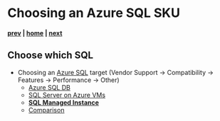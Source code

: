# Choosing an Azure SQL SKU

#### [prev](./introduction.md) | [home](./readme.md)  | [next](./discoveryandassessment.md)

## Choose which SQL
* Choosing an [Azure SQL](https://docs.microsoft.com/en-us/azure/azure-sql/azure-sql-iaas-vs-paas-what-is-overview) target (Vendor Support -> Compatibility -> Features -> Performance -> Other)
  * [Azure SQL DB](https://docs.microsoft.com/en-us/azure/azure-sql/database/)
  * [SQL Server on Azure VMs](https://docs.microsoft.com/en-us/azure/azure-sql/virtual-machines/)
  * **[SQL Managed Instance](https://docs.microsoft.com/en-us/azure/azure-sql/managed-instance/)**
  * [Comparison](https://techcommunity.microsoft.com/t5/fasttrack-for-azure/feature-comparison-of-azure-sql-database-azure-sql-managed/ba-p/3154789)
